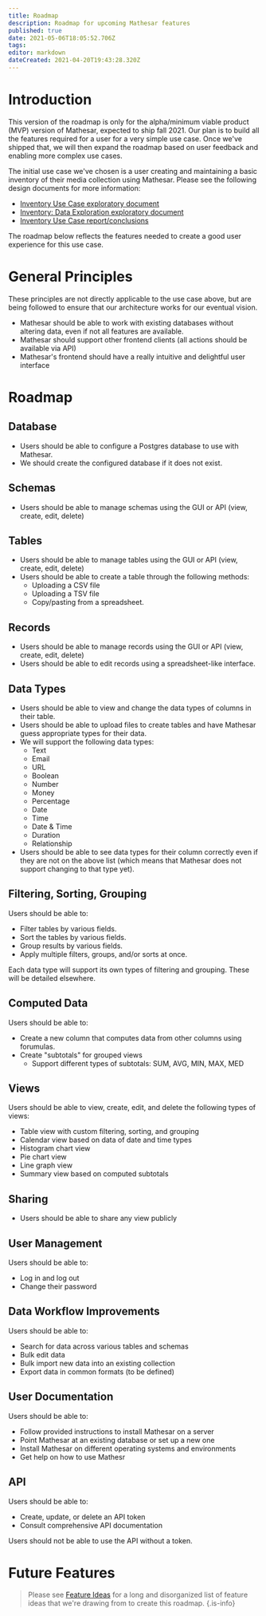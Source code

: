 ```yaml
---
title: Roadmap
description: Roadmap for upcoming Mathesar features
published: true
date: 2021-05-06T18:05:52.706Z
tags: 
editor: markdown
dateCreated: 2021-04-20T19:43:28.320Z
---
```


# Introduction

This version of the roadmap is only for the alpha/minimum viable product (MVP) version of Mathesar, expected to ship fall 2021. Our plan is to build all the features required for a user for a very simple use case. Once we've shipped that, we will then expand the roadmap based on user feedback and enabling more complex use cases.

The initial use case we've chosen is a user creating and maintaining a basic inventory of their media collection using Mathesar. Please see the following design documents for more information:
- [Inventory Use Case exploratory document](/design/exploration/inventory-use-case)
- [Inventory: Data Exploration exploratory document](/design/exploration/inventory-data-exploration)
- [Inventory Use Case report/conclusions](/design/reports/inventory-use-case)

The roadmap below reflects the features needed to create a good user experience for this use case.

# General Principles
These principles are not directly applicable to the use case above, but are being followed to ensure that our architecture works for our eventual vision.

- Mathesar should be able to work with existing databases without altering data, even if not all features are available.
- Mathesar should support other frontend clients (all actions should be available via API)
- Mathesar's frontend should have a really intuitive and delightful user interface

# Roadmap

## Database
- Users should be able to configure a Postgres database to use with Mathesar.
- We should create the configured database if it does not exist.

## Schemas
- Users should be able to manage schemas using the GUI or API (view, create, edit, delete)

## Tables
- Users should be able to manage tables using the GUI or API (view, create, edit, delete)
- Users should be able to create a table through the following methods:
	- Uploading a CSV file
  - Uploading a TSV file
  - Copy/pasting from a spreadsheet.

## Records
- Users should be able to manage records using the GUI or API (view, create, edit, delete)
- Users should be able to edit records using a spreadsheet-like interface.

## Data Types
- Users should be able to view and change the data types of columns in their table.
- Users should be able to upload files to create tables and have Mathesar guess appropriate types for their data.
- We will support the following data types:
	- Text
	- Email
	- URL
	- Boolean
	- Number
	- Money
	- Percentage
	- Date
	- Time
	- Date & Time
	- Duration
	- Relationship
- Users should be able to see data types for their column correctly even if they are not on the above list (which means that Mathesar does not support changing to that type yet).

## Filtering, Sorting, Grouping
Users should be able to:
- Filter tables by various fields.
- Sort the tables by various fields.
- Group results by various fields.
- Apply multiple filters, groups, and/or sorts at once.

Each data type will support its own types of filtering and grouping. These will be detailed elsewhere.

## Computed Data
Users should be able to:
- Create a new column that computes data from other columns using forumulas.
- Create "subtotals" for grouped views
	- Support different types of subtotals: SUM, AVG, MIN, MAX, MED

## Views
Users should be able to view, create, edit, and delete the following types of views:
- Table view with custom filtering, sorting, and grouping
- Calendar view based on data of date and time types
- Histogram chart view
- Pie chart view
- Line graph view
- Summary view based on computed subtotals

## Sharing
- Users should be able to share any view publicly

## User Management
Users should be able to:
- Log in and log out
- Change their password

## Data Workflow Improvements
Users should be able to:
- Search for data across various tables and schemas
- Bulk edit data
- Bulk import new data into an existing collection
- Export data in common formats (to be defined)

## User Documentation
Users should be able to:
- Follow provided instructions to install Mathesar on a server
- Point Mathesar at an existing database or set up a new one
- Install Mathesar on different operating systems and environments
- Get help on how to use Mathesr

## API
Users should be able to:
- Create, update, or delete an API token
- Consult comprehensive API documentation

Users should not be able to use the API without a token.

# Future Features
> Please see [Feature Ideas](/feature-ideas) for a long and disorganized list of feature ideas that we're drawing from to create this roadmap.
{.is-info}
